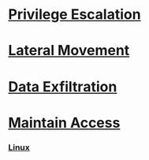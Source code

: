 # [Privilege Escalation](../PrivEsc/README.md)

# [Lateral Movement]()

# [Data Exfiltration](../DataExfiltration/README.md)

# [Maintain Access]()

### [Linux](Linux/README.md)
